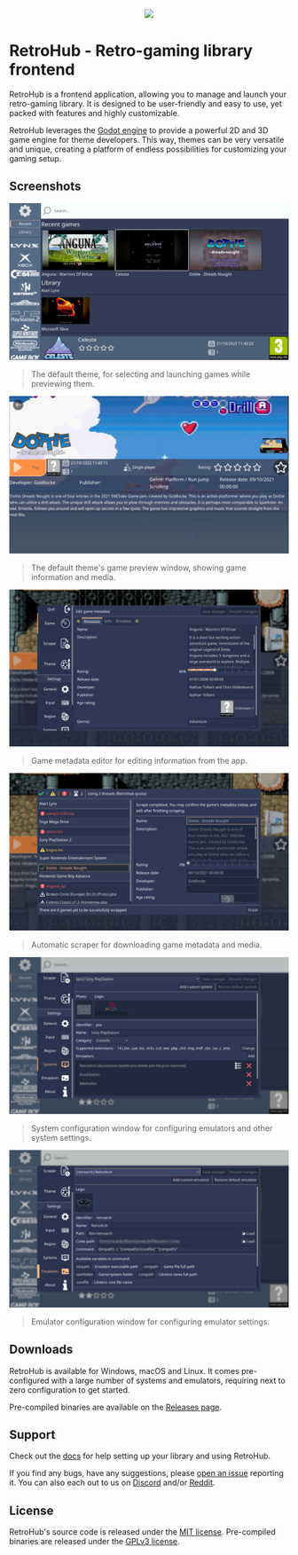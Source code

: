<center><img src="https://raw.githubusercontent.com/retrohub-org/retrohub/main/assets/icons/app/retrohub_text.png" width=60%></center>

# RetroHub - Retro-gaming library frontend

RetroHub is a frontend application, allowing you to manage and launch your retro-gaming library. It is designed to be user-friendly and easy to use, yet packed with features and highly customizable.

RetroHub leverages the [Godot engine](https://godotengine.org/) to provide a powerful 2D and 3D game engine for theme developers. This way, themes can be very versatile and unique, creating a platform of endless possibilities for customizing your gaming setup.

## Screenshots
![RetroHub - Main Screen](github_media/ss1.png)
> The default theme, for selecting and launching games while previewing them.

![RetroHub - Game Preview Window](github_media/ss2.png)
> The default theme's game preview window, showing game information and media.

![RetroHub - Edit Game Preview](github_media/ss3.png)
> Game metadata editor for editing information from the app.

![RetroHub - Automatic Scraper](github_media/ss4.png)
> Automatic scraper for downloading game metadata and media.

![RetroHub - Configure System](github_media/ss5.png)
> System configuration window for configuring emulators and other system settings.

![RetroHub - Configure Emulator](github_media/ss6.png)
> Emulator configuration window for configuring emulator settings.

## Downloads

RetroHub is available for Windows, macOS and Linux. It comes pre-configured with a large number of systems and emulators, requiring next to zero configuration to get started.

Pre-compiled binaries are available on the [Releases page](https://github.com/retrohub-org/retrohub/releases).

## Support

Check out the [docs](https://retrohub.readthedocs.io/en/latest/) for help setting up your library and using RetroHub.

If you find any bugs, have any suggestions, please [open an issue](https://github.com/retrohub-org/retrohub/issues) reporting it. You can also each out to us on [Discord](https://discord.gg/ZyunJshWG4) and/or [Reddit](https://www.reddit.com/r/RetroHub/).

## License

RetroHub's source code is released under the [MIT license](LICENSE). Pre-compiled binaries are released under the [GPLv3 license](LICENSE_BINARY).
